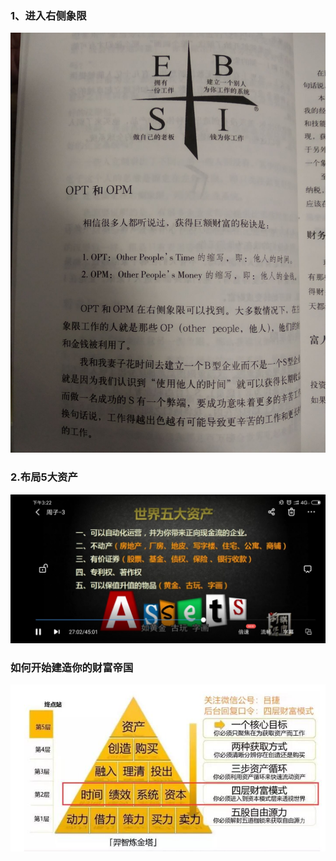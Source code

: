### 1、进入右侧象限

![](/assets/assets学习笔记/3F5123CF1CCE7C4FF3FE632EEE55E200.jpg)


### 2.布局5大资产

![](/assets/assets学习笔记/EBB1081E4EC33EF585AA6402EE718E4C.jpg)


### 如何开始建造你的财富帝国

![](/assets/3OP8L0{H{YE%CIO$4YT3354.jpg)





